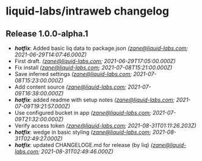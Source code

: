 # liquid-labs/intraweb changelog


## Release 1.0.0-alpha.1
* _**hotfix**_: Added basic liq data to package.json _(zane@liquid-labs.com; 2021-06-29T14:07:46.000Z)_
* First draft. _(zane@liquid-labs.com; 2021-06-29T17:05:00.000Z)_
* Fix install _(zane@liquid-labs.com; 2021-07-08T15:21:00.000Z)_
* Save inferred settings _(zane@liquid-labs.com; 2021-07-08T15:23:00.000Z)_
* Add content source _(zane@liquid-labs.com; 2021-07-09T16:38:00.000Z)_
* _**hotfix**_: added readme with setup notes _(zane@liquid-labs.com; 2021-07-09T19:21:57.000Z)_
* Use configured bucket in app _(zane@liquid-labs.com; 2021-07-09T21:32:00.000Z)_
* Verify access token _(zane@liquid-labs.com; 2021-08-31T01:11:26.203Z)_
* _**hotfix**_: wedge in basic styling _(zane@liquid-labs.com; 2021-08-31T02:49:27.000Z)_
* _**hotfix**_: updated CHANGELOGE.md for release (by liq) _(zane@liquid-labs.com; 2021-08-31T02:49:46.000Z)_
